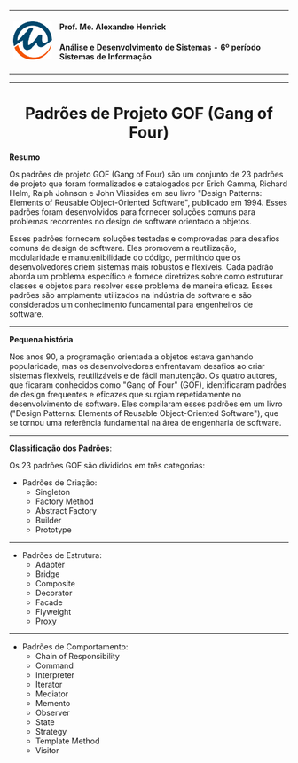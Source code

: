 <table>
  <tr>
    <td>
      <img src="../imgs/unipam-logo.png" alt="drawing" width="100"/>  
    </td>
    <td>
      <H4>Prof. Me. Alexandre Henrick</H4> <H4>Análise e Desenvolvimento de Sistemas - 6º período Sistemas de Informação</H4>
    </td>
  </tr>
</table>

---

<center><H1>Padrões de Projeto GOF (Gang of Four)</H1></center>

**Resumo**

Os padrões de projeto GOF (Gang of Four) são um conjunto de 23 padrões de projeto que foram formalizados e catalogados por Erich Gamma, Richard Helm, Ralph Johnson e John Vlissides em seu livro "Design Patterns: Elements of Reusable Object-Oriented Software", publicado em 1994. Esses padrões foram desenvolvidos para fornecer soluções comuns para problemas recorrentes no design de software orientado a objetos.

Esses padrões fornecem soluções testadas e comprovadas para desafios comuns de design de software. Eles promovem a reutilização, modularidade e manutenibilidade do código, permitindo que os desenvolvedores criem sistemas mais robustos e flexíveis. Cada padrão aborda um problema específico e fornece diretrizes sobre como estruturar classes e objetos para resolver esse problema de maneira eficaz. Esses padrões são amplamente utilizados na indústria de software e são considerados um conhecimento fundamental para engenheiros de software.

---

**Pequena história**

Nos anos 90, a programação orientada a objetos estava ganhando popularidade, mas os desenvolvedores enfrentavam desafios ao criar sistemas flexíveis, reutilizáveis e de fácil manutenção. Os quatro autores, que ficaram conhecidos como "Gang of Four" (GOF), identificaram padrões de design frequentes e eficazes que surgiam repetidamente no desenvolvimento de software. Eles compilaram esses padrões em um livro ("Design Patterns: Elements of Reusable Object-Oriented Software"), que se tornou uma referência fundamental na área de engenharia de software.

---

**Classificação dos Padrões**:

Os 23 padrões GOF são divididos em três categorias:

- Padrões de Criação:
    - Singleton
    - Factory Method
    - Abstract Factory
    - Builder
    - Prototype
    
---

- Padrões de Estrutura:
    - Adapter
    - Bridge
    - Composite
    - Decorator
    - Facade
    - Flyweight
    - Proxy

---

- Padrões de Comportamento:
    - Chain of Responsibility
    - Command
    - Interpreter
    - Iterator
    - Mediator
    - Memento
    - Observer
    - State
    - Strategy
    - Template Method
    - Visitor
